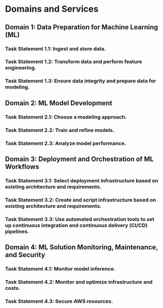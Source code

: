 # Domains and Services


## Domain 1: Data Preparation for Machine Learning (ML)

### Task Statement 1.1: Ingest and store data.

### Task Statement 1.2: Transform data and perform feature engineering.

### Task Statement 1.3: Ensure data integrity and prepare data for modeling.


## Domain 2: ML Model Development

### Task Statement 2.1: Choose a modeling approach.

### Task Statement 2.2: Train and refine models.

### Task Statement 2.3: Analyze model performance.


## Domain 3: Deployment and Orchestration of ML Workflows

### Task Statement 3.1: Select deployment infrastructure based on existing architecture and requirements.

### Task Statement 3.2: Create and script infrastructure based on existing architecture and requirements.

### Task Statement 3.3: Use automated orchestration tools to set up continuous integration and continuous delivery (CI/CD) pipelines.


## Domain 4: ML Solution Monitoring, Maintenance, and Security

### Task Statement 4.1: Monitor model inference.

### Task Statement 4.2: Monitor and optimize infrastructure and costs.

### Task Statement 4.3: Secure AWS resources.